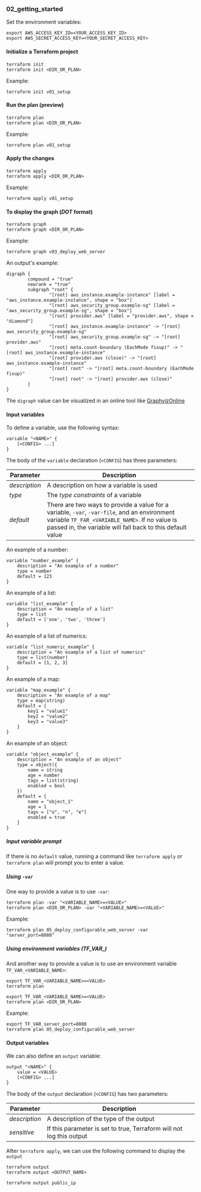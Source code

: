### 02_getting_started ###
Set the environment variables:
```console
export AWS_ACCESS_KEY_ID=<YOUR_ACCESS_KEY_ID>
export AWS_SECRET_ACCESS_KEY=<YOUR_SECRET_ACCESS_KEY>
```

#### Initialize a Terraform project ####
```console
terraform init
terraform init <DIR_OR_PLAN>
```

Example:
```console
terraform init v01_setup
```

#### Run the plan (preview) ####
```console
terraform plan
terraform plan <DIR_OR_PLAN>
```

Example:
```console
terraform plan v01_setup
```

#### Apply the changes ####
```console
terraform apply
terraform apply <DIR_OR_PLAN>
```

Example:
```console
terraform apply v01_setup
```

#### To display the graph (*DOT* format) ####
```console
terraform graph
terraform graph <DIR_OR_PLAN>
```

Example:
```console
terraform graph v03_deploy_web_server
```

An output's example:
```console
digraph {
        compound = "true"
        newrank = "true"
        subgraph "root" {
                "[root] aws_instance.example-instance" [label = "aws_instance.example-instance", shape = "box"]
                "[root] aws_security_group.example-sg" [label = "aws_security_group.example-sg", shape = "box"]
                "[root] provider.aws" [label = "provider.aws", shape = "diamond"]
                "[root] aws_instance.example-instance" -> "[root] aws_security_group.example-sg"
                "[root] aws_security_group.example-sg" -> "[root] provider.aws"
                "[root] meta.count-boundary (EachMode fixup)" -> "[root] aws_instance.example-instance"
                "[root] provider.aws (close)" -> "[root] aws_instance.example-instance"
                "[root] root" -> "[root] meta.count-boundary (EachMode fixup)"
                "[root] root" -> "[root] provider.aws (close)"
        }
}
```

The `digraph` value can be visualized in an online tool like [GraphvizOnline](http://dreampuf.github.io/GraphvizOnline/)

#### Input variables ####
To define a variable, use the following syntax:
```hcl
variable "<NAME>" {
	[<CONFIG> ...]
}
```

The body of the `variable` declaration (`<CONFIG`) has three parameters:

| Parameter | Description |
|---------- |-|
| *description*    | A description on how a variable is used |
| *type* | The *type constraints* of a variable |
| *default* | There are two ways to provide a value for a variable, `-var`, `-var-file`, and an environment variable `TF_FAR_<VARIABLE_NAME>`. If no value is passed in, the variable will fall back to this default value | 

An example of a number:
```hcl
variable "number_example" {
	description = "An example of a number"
	type = number
	default = 123
}

```

An example of a list:
```hcl
variable "list_example" {
	description = "An example of a list"
	type = list
	default = ['one', 'two', 'three']
}
```

An example of a list of numerics:
```hcl
variable "list_numeric_example" {
	description = "An example of a list of numerics"
	type = list(number)
	default = [1, 2, 3]
}
```

An example of a map:
```hcl
variable "map_example" {
	description = "An example of a map"
	type = map(string)
	default = {
		key1 = "value1"
		key2 = "value2"
		key3 = "value3"
	}
}
```

An example of an object:
```hcl
variable "object_example" {
	description = "An example of an object"
	type = object({
		name = string
		age = number
		tags = list(string)
		enabled = bool
	})
	default = {
		name = "object_1"
		age = 1
		tags = ["o", "n", "e"]
		enabled = true
	}
}
```

##### Input variable prompt #####
If there is no `default` value, running a command like `terraform apply` or `terraform plan` will prompt you to enter a value.

##### Using `-var` #####
One way to provide a value is to use `-var`:
```console
terraform plan -var "<VARIABLE_NAME>=<VALUE>"
terraform plan <DIR_OR_PLAN> -var "<VARIABLE_NAME>=<VALUE>"
```

Example:
```
terraform plan 05_deploy_configurable_web_server -var "server_port=8080"
```

##### Using environment variables (TF_VAR_) #####
And another way to provide a value is to use an environment variable `TF_VAR_<VARIABLE_NAME>`:
```console
export TF_VAR_<VARIABLE_NAME>=<VALUE>
terraform plan
```

```console
export TF_VAR_<VARIABLE_NAME>=<VALUE>
terraform plan <DIR_OR_PLAN>
```

Example:
```console
export TF_VAR_server_port=8080
terraform plan 05_deploy_configurable_web_server
```

#### Output variables ####
We can also define an `output` variable:
```hcl
output "<NAME>" {
	value = <VALUE>
	[<CONFIG> ...]
}
```

The body of the `output` declaration (`<CONFIG`) has two parameters:

| Parameter | Description |
|---------- |-|
| *description*    | A description of the type of the output |
| *sensitive* | If this parameter is set to true, Terraform will not log this output |

After `terraform apply`, we can use the following command to display the `output`
```console
terraform output
terraform output <OUTPUT_NAME>
```

```console
terraform output public_ip
```